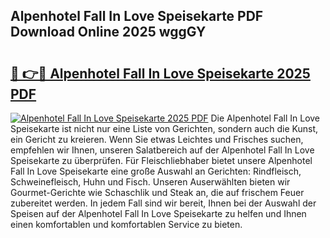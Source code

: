 ## Alpenhotel Fall In Love Speisekarte PDF Download Online 2025 wggGY

# <h2><a href="http://gca0irt.nevu.top/?p=Alpenhotel+Fall+In+Love+Speisekarte">🔗 👉🔴 Alpenhotel Fall In Love Speisekarte 2025 PDF</a></h2>

[![Alpenhotel Fall In Love Speisekarte 2025 PDF](https://i.imgur.com/dBaPXMq.png)](http://gca0irt.nevu.top/?p=Alpenhotel+Fall+In+Love+Speisekarte)
Die Alpenhotel Fall In Love Speisekarte ist nicht nur eine Liste von Gerichten, sondern auch die Kunst, ein Gericht zu kreieren. Wenn Sie etwas Leichtes und Frisches suchen, empfehlen wir Ihnen, unseren Salatbereich auf der Alpenhotel Fall In Love Speisekarte zu überprüfen. Für Fleischliebhaber bietet unsere Alpenhotel Fall In Love Speisekarte eine große Auswahl an Gerichten: Rindfleisch, Schweinefleisch, Huhn und Fisch. Unseren Auserwählten bieten wir Gourmet-Gerichte wie Schaschlik und Steak an, die auf frischem Feuer zubereitet werden. In jedem Fall sind wir bereit, Ihnen bei der Auswahl der Speisen auf der Alpenhotel Fall In Love Speisekarte zu helfen und Ihnen einen komfortablen und komfortablen Service zu bieten.
